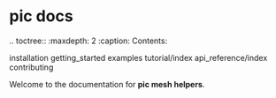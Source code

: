 # pic docs


.. toctree::
   :maxdepth: 2
   :caption: Contents:

   installation
   getting_started
   examples
   tutorial/index
   api_reference/index
   contributing


Welcome to the documentation for **pic mesh helpers**.

